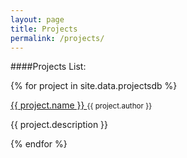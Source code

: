 ```yaml
---
layout: page
title: Projects 
permalink: /projects/
---
```


####Projects List:


{% for project in site.data.projectsdb %}
<section class="panel panel-default">
<div class="panel-body">
<div class="site-title">
<a href="{{ project.url }}"> {{ project.name }} </a>
<small class="text"> {{ project.author }} </small>
</div>
<p> {{ project.description }} </p>
    </div>
</section>


{% endfor %}
